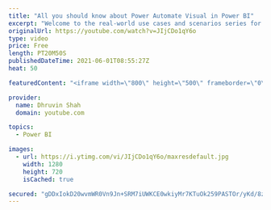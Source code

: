 ```yaml
---
title: "All you should know about Power Automate Visual in Power BI"
excerpt: "Welcome to the real-world use cases and scenarios series for Power Automate visual in Power BI. Microsoft recently announced the new Power Automate visual for Power BI Reports. This new functionality opens up lots of flexibility to achieve so many functionalities. We can empower our end users to go from"
originalUrl: https://youtube.com/watch?v=JIjCDo1qY6o
type: video
price: Free
length: PT20M50S
publishedDateTime: 2021-06-01T08:55:27Z
heat: 50

featuredContent: "<iframe width=\"800\" height=\"500\" frameborder=\"0\" src=\"https://www.youtube.com/embed/JIjCDo1qY6o\" allow=\"accelerometer; autoplay; encrypted-media; gyroscope; picture-in-picture\" allowfullscreen></iframe>"

provider:
  name: Dhruvin Shah
  domain: youtube.com

topics:
  - Power BI

images:
  - url: https://i.ytimg.com/vi/JIjCDo1qY6o/maxresdefault.jpg
    width: 1280
    height: 720
    isCached: true

secured: "gDDxIokD20wvmWR0Vn9Jn+SRM7iUWKCE0wkiyMr7KTuOk259PASTOr/yKd/8zHqm4TUHAZclogk9s8GVp8QqbV8cG1aYSh5ZGbC3I7Ce+F5SH8sKTbtmRxM4EIMj47zQzcosZxlkyQhV7aN0XMnVkPz+gPk6s9HgEzXcK9S6MXeP0p9hpydCGTmNi8bwDQFZ/Am4Im62FTBdsAHhzf9GCNScStlt/0ZDGGrEsz9IBkRzucCFUpV/ss+q1pucTof0g21SSTqhycb750jwWwPJR8X7OUODm15VFji5phZQPr8EEh5/oxvpXSxiO2nt391ltE0kl8wcAsLfeto2x/mXLsW2fjwNesOa5qCaFI1m96myt34tSrwQUuTFcdmhoCxVphD8g+FMkrJ8h95aR1ekGBEvaVEuWx71CDrbZSn7ED0=;biwkrgq+crzr+g8KXXmhNA=="
---
```


